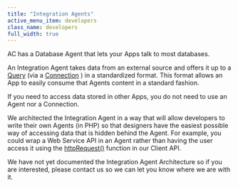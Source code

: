 ```yaml
---
title: "Integration Agents"
active_menu_item: developers
class_name: developers
full_width: true
---
```



AC has a Database Agent that lets your Apps talk to most databases.

An Integration Agent takes data from an external source and offers it up to a [Query](/developers/documentation/product-guide/advanced-features/accessing-data-in-other-apps-databases-and-apis/advqueries) (via a [Connection](/developers/documentation/product-guide/advanced-features/accessing-data-in-other-apps-databases-and-apis/advconnections) ) in a standardized format. This format allows an App to easily consume that Agents content in a standard fashion.

If you need to access data stored in other Apps, you do not need to use an Agent nor a Connection.

We architected the Integration Agent in a way that will allow developers to write their own Agents (in PHP) so that designers have the easiest possible way of accessing data that is hidden behind the Agent. For example, you could wrap a Web Service API in an Agent rather than having the user access it using the [httpRequest()](/developers/documentation/scripting-apis/client-api/soap-restful-ajax-calls/httprequest) function in our Client API.

We have not yet documented the Integration Agent Architecture so if you are interested, please contact us so we can let you know where we are with it.

